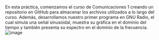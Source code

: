 En esta práctica, comenzamos el curso de Comunicaciones 1 creando un repositorio en GitHub para almacenar los archivos utilizados a lo largo del curso. Además, desarrollamos nuestro primer programa en GNU Radio, el cual simula una señal sinusoidal, muestra su gráfica en el dominio del tiempo y también presenta su espectro en el dominio de la frecuencia.
![image](https://github.com/user-attachments/assets/869f4330-7aac-4840-ba74-dc3f4088ecf9)
